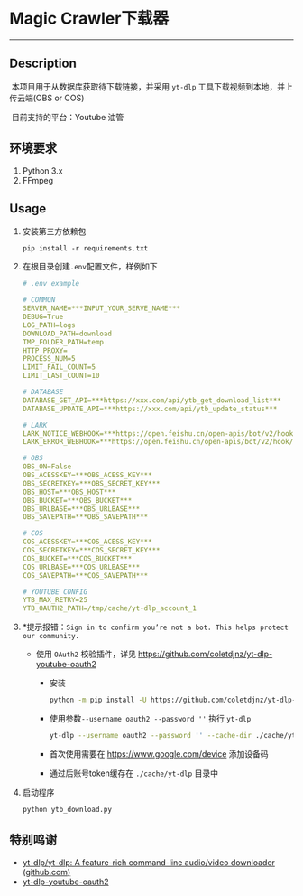# Magic Crawler下载器

------



## Description

​	本项目用于从数据库获取待下载链接，并采用 `yt-dlp` 工具下载视频到本地，并上传云端(OBS or COS)

​	目前支持的平台：Youtube 油管



## 环境要求

1. Python 3.x
2. FFmpeg



## Usage

1. 安装第三方依赖包

   ```
   pip install -r requirements.txt
   ```

2. 在根目录创建`.env`配置文件，样例如下

   ```yaml
   # .env example
   
   # COMMON
   SERVER_NAME=***INPUT_YOUR_SERVE_NAME***
   DEBUG=True
   LOG_PATH=logs
   DOWNLOAD_PATH=download
   TMP_FOLDER_PATH=temp
   HTTP_PROXY=
   PROCESS_NUM=5
   LIMIT_FAIL_COUNT=5
   LIMIT_LAST_COUNT=10
   
   # DATABASE
   DATABASE_GET_API=***https://xxx.com/api/ytb_get_download_list***
   DATABASE_UPDATE_API=***https://xxx.com/api/ytb_update_status***
   
   # LARK
   LARK_NOTICE_WEBHOOK=***https://open.feishu.cn/open-apis/bot/v2/hook/xxx***
   LARK_ERROR_WEBHOOK=***https://open.feishu.cn/open-apis/bot/v2/hook/xxx***
   
   # OBS
   OBS_ON=False
   OBS_ACESSKEY=***OBS_ACESS_KEY***
   OBS_SECRETKEY=***OBS_SECRET_KEY***
   OBS_HOST=***OBS_HOST***
   OBS_BUCKET=***OBS_BUCKET***
   OBS_URLBASE=***OBS_URLBASE***
   OBS_SAVEPATH=***OBS_SAVEPATH***
   
   # COS
   COS_ACESSKEY=***COS_ACESS_KEY***
   COS_SECRETKEY=***COS_SECRET_KEY***
   COS_BUCKET=***COS_BUCKET***
   COS_URLBASE=***COS_URLBASE***
   COS_SAVEPATH=***COS_SAVEPATH***
   
   # YOUTUBE CONFIG
   YTB_MAX_RETRY=25
   YTB_OAUTH2_PATH=/tmp/cache/yt-dlp_account_1
   ```

3. *提示报错：`Sign in to confirm you’re not a bot. This helps protect our community.`

   - 使用 `OAuth2` 校验插件，详见 https://github.com/coletdjnz/yt-dlp-youtube-oauth2

      - 安装

        ```bash
        python -m pip install -U https://github.com/coletdjnz/yt-dlp-youtube-oauth2/archive/refs/heads/master.zip
        ```

      - 使用参数`--username oauth2 --password ''` 执行 `yt-dlp`

        ```bash
        yt-dlp --username oauth2 --password '' --cache-dir ./cache/yt-dlp https://www.youtube.com/watch?v=TImtNKeNk78
        ```

      - 首次使用需要在 https://www.google.com/device 添加设备码

      - 通过后账号token缓存在 `./cache/yt-dlp` 目录中

4. 启动程序

   ```bash
   python ytb_download.py
   ```

   

## 特别鸣谢

- [yt-dlp/yt-dlp: A feature-rich command-line audio/video downloader (github.com)](https://github.com/yt-dlp/yt-dlp)
- [yt-dlp-youtube-oauth2](https://github.com/coletdjnz/yt-dlp-youtube-oauth2)

​	